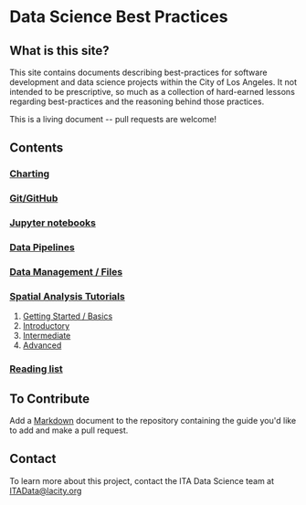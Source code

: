 # Data Science Best Practices

## What is this site?
This site contains documents describing best-practices for software development
and data science projects within the City of Los Angeles. It not intended to be
prescriptive, so much as a collection of hard-earned lessons regarding best-practices
and the reasoning behind those practices.

This is a living document -- pull requests are welcome!

## Contents
### [Charting](./charting.md)
### [Git/GitHub](./github.md)
### [Jupyter notebooks](./notebooks.md)
### [Data Pipelines](./data-pipeline.md)
### [Data Management / Files](./data-management.md)
### [Spatial Analysis Tutorials](./spatial-analysis-basics.md)
1. [Getting Started / Basics](./spatial-analysis-basics.md)
2. [Introductory](./spatial-analysis-intro.md)
3. [Intermediate](./spatial-analysis-intermediate.md)
4. [Advanced](./spatial-analysis-advanced.md)

### [Reading list](./reading-list.md)

## To Contribute
Add a [Markdown](https://guides.github.com/features/mastering-markdown/) document to the repository containing the guide you'd like to add and make a pull request. 

## Contact 
To learn more about this project, contact the ITA Data Science team at [ITAData@lacity.org](mailto://itadata@lacity.org)
